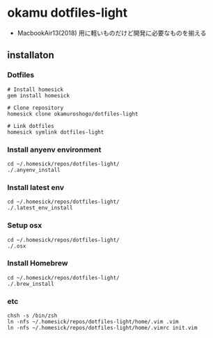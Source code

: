 # okamu dotfiles-light
- MacbookAir13(2018) 用に軽いものだけど開発に必要なものを揃える

## installaton
### Dotfiles
```
# Install homesick
gem install homesick

# Clone repository
homesick clone okamuroshogo/dotfiles-light

# Link dotfiles
homesick symlink dotfiles-light
```

### Install anyenv environment
```
cd ~/.homesick/repos/dotfiles-light/
./.anyenv_install
```

### Install latest env
```
cd ~/.homesick/repos/dotfiles-light/
./.latest_env_install
```


### Setup osx
```
cd ~/.homesick/repos/dotfiles-light/
./.osx
```

### Install Homebrew
```
cd ~/.homesick/repos/dotfiles-light/
./.brew_install
```

### etc
```
chsh -s /bin/zsh
ln -nfs ~/.homesick/repos/dotfiles-light/home/.vim .vim
ln -nfs ~/.homesick/repos/dotfiles-light/home/.vimrc init.vim
```
